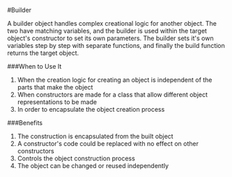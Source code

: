 #Builder

A builder object handles complex creational logic for another object. The two have matching variables, and the builder is used within the target object's
constructor to set its own parameters. The builder sets it's own variables step by step with separate functions, and finally the build function returns
the target object.

###When to Use It

1. When the creation logic for creating an object is independent of the parts that make the object
2. When constructors are made for a class that allow different object representations to be made
3. In order to encapsulate the object creation process

###Benefits

1. The construction is encapsulated from the built object
2. A constructor's code could be replaced with no effect on other constructors
3. Controls the object construction process
4. The object can be changed or reused independently
